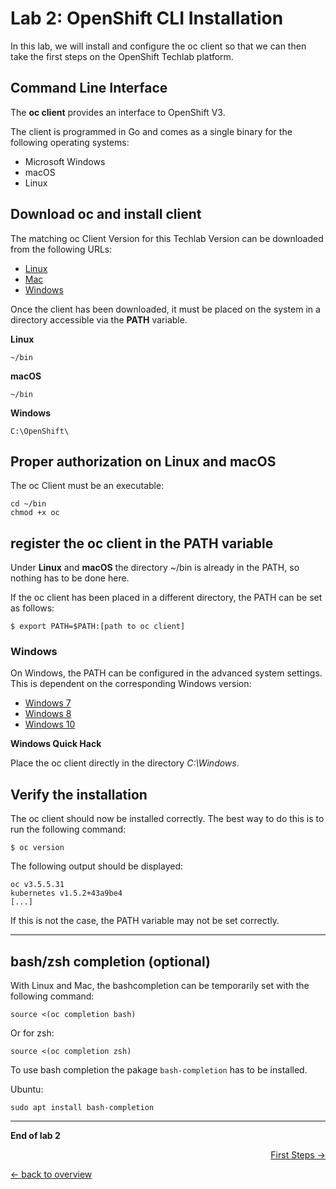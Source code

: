 # Lab 2: OpenShift CLI Installation

In this lab, we will install and configure the oc client so that we can then take the first steps on the OpenShift Techlab platform.

## Command Line Interface

The **oc client** provides an interface to OpenShift V3.

The client is programmed in Go and comes as a single binary for the following operating systems:

- Microsoft Windows
- macOS
- Linux

## Download oc and install client

The matching oc Client Version for this Techlab Version can be downloaded from the following URLs:

- [Linux](https://ose3-lab-master.puzzle.ch/console/extensions/clients/linux/oc)
- [Mac](https://ose3-lab-master.puzzle.ch/console/extensions/clients/macosx/oc)
- [Windows](https://ose3-lab-master.puzzle.ch/console/extensions/clients/windows/oc.exe)

Once the client has been downloaded, it must be placed on the system in a directory accessible via the **PATH** variable.

**Linux**

```
~/bin
```

**macOS**

```
~/bin
```

**Windows**

```
C:\OpenShift\
```

## Proper authorization on Linux and macOS

The oc Client must be an executable:

```
cd ~/bin
chmod +x oc
```

## register the oc client in the PATH variable

Under **Linux** and **macOS** the directory ~/bin is already in the PATH, so nothing has to be done here.

If the oc client has been placed in a different directory, the PATH can be set as follows:
```
$ export PATH=$PATH:[path to oc client]
```

### Windows

On Windows, the PATH can be configured in the advanced system settings. This is dependent on the corresponding Windows version:

- [Windows 7](http://geekswithblogs.net/renso/archive/2009/10/21/how-to-set-the-windows-path-in-windows-7.aspx)
- [Windows 8](http://www.itechtics.com/customize-windows-environment-variables/)
- [Windows 10](http://techmixx.de/windows-10-umgebungsvariablen-bearbeiten/)

**Windows Quick Hack**

Place the oc client directly in the directory *C:\Windows*.

## Verify the installation

The oc client should now be installed correctly. The best way to do this is to run the following command:

```
$ oc version
```

The following output should be displayed:

```
oc v3.5.5.31
kubernetes v1.5.2+43a9be4
[...]
```

If this is not the case, the PATH variable may not be set correctly.

---

## bash/zsh completion (optional)

With Linux and Mac, the bashcompletion can be temporarily set with the following command:

```
source <(oc completion bash)
```

Or for zsh:
```
source <(oc completion zsh)
```

To use bash completion the pakage `bash-completion` has to be installed.

Ubuntu:

```
sudo apt install bash-completion
```

---

**End of lab 2**

<p width="100px" align="right"><a href="03_first_steps.md">First Steps →</a></p>

[← back to overview](../README.md)
